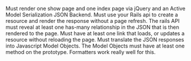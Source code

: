 Must render one show page and one index page via jQuery and an Active Model Serialization JSON Backend.
Must use your Rails api to create a resource and render the response without a page refresh.
The rails API must reveal at least one has-many relationship in the JSON that is then rendered to the page.
Must have at least one link that loads, or updates a resource without reloading the page.
Must translate the JSON responses into Javascript Model Objects. The Model Objects must have at least one method on the prototype. Formatters work really well for this.
